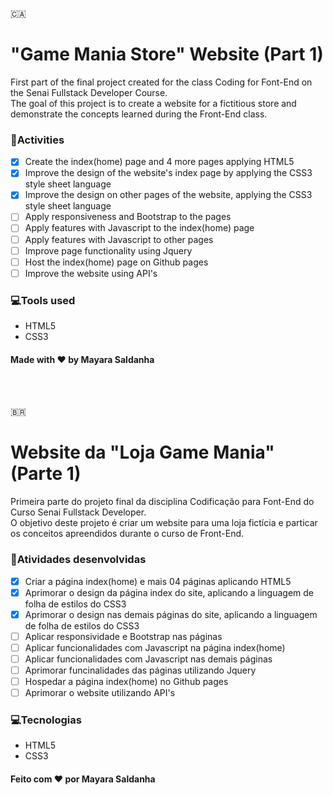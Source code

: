 :canada:
# "Game Mania Store" Website (Part 1)
First part of the final project created for the class Coding for Font-End on the Senai Fullstack Developer Course.<br/>
The goal of this project is to create a website for a fictitious store and demonstrate the concepts learned during the Front-End class.

### 📄Activities
- [x] Create the index(home) page and 4 more pages applying HTML5
- [x] Improve the design of the website's index page by applying the CSS3 style sheet language
- [x] Improve the design on other pages of the website, applying the CSS3 style sheet language
- [ ] Apply responsiveness and Bootstrap to the pages
- [ ] Apply features with Javascript to the index(home) page
- [ ] Apply features with Javascript to other pages
- [ ] Improve page functionality using Jquery
- [ ] Host the index(home) page on Github pages
- [ ] Improve the website using API's

### 💻Tools used
- HTML5
- CSS3

#### Made with ❤️ by Mayara Saldanha

<br/>
<br/>

:brazil:
# Website da "Loja Game Mania" (Parte 1)
Primeira parte do projeto final da disciplina Codificação para Font-End do Curso Senai Fullstack Developer.<br/>
O objetivo deste projeto é criar um website para uma loja fictícia e particar os conceitos apreendidos durante o curso de Front-End.

### 📄Atividades desenvolvidas
- [x] Criar a página index(home) e mais 04 páginas aplicando HTML5 
- [x] Aprimorar o design da página index do site, aplicando a linguagem de folha de estilos do CSS3
- [x] Aprimorar o design nas demais páginas do site, aplicando a linguagem de folha de estilos do CSS3
- [ ] Aplicar responsividade e Bootstrap nas páginas
- [ ] Aplicar funcionalidades com Javascript na página index(home)
- [ ] Aplicar funcionalidades com Javascript nas demais páginas
- [ ] Aprimorar funcinalidades das páginas utilizando Jquery
- [ ] Hospedar a página index(home) no Github pages
- [ ] Aprimorar o website utilizando API's

### 💻Tecnologias
- HTML5
- CSS3

#### Feito com ❤️ por Mayara Saldanha
